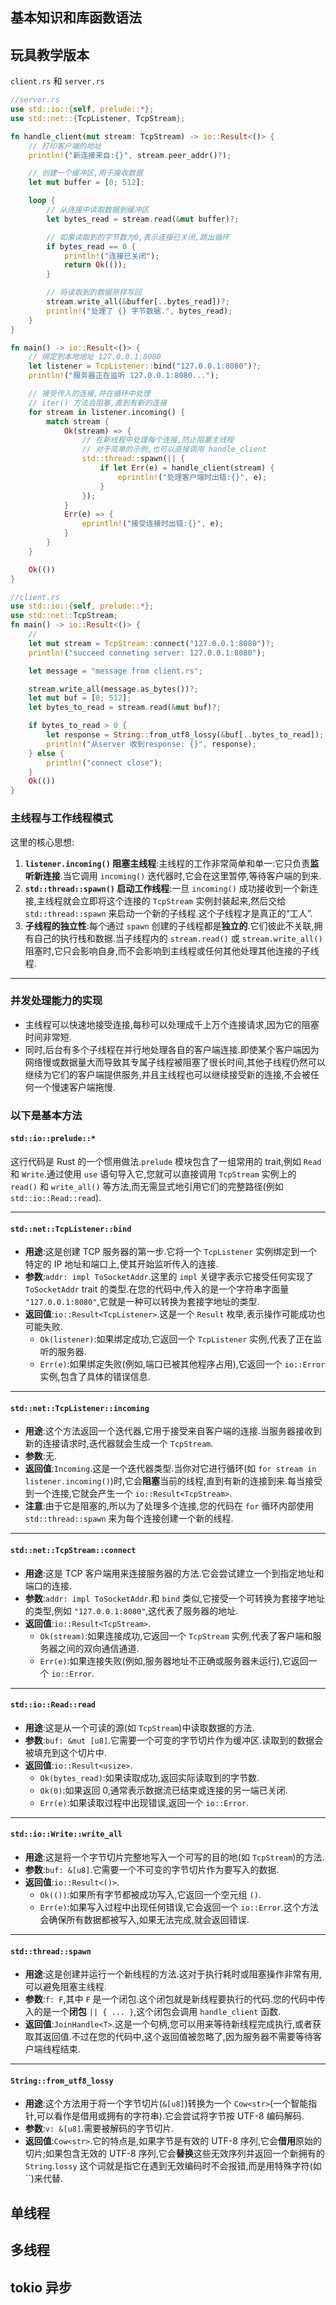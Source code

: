 ## 基本知识和库函数语法

## 玩具教学版本

`client.rs` 和 `server.rs`

```rust
//server.rs
use std::io::{self, prelude::*};
use std::net::{TcpListener, TcpStream};

fn handle_client(mut stream: TcpStream) -> io::Result<()> {
    // 打印客户端的地址
    println!("新连接来自:{}", stream.peer_addr()?);

    // 创建一个缓冲区,用于接收数据
    let mut buffer = [0; 512];

    loop {
        // 从连接中读取数据到缓冲区
        let bytes_read = stream.read(&mut buffer)?;

        // 如果读取到的字节数为0,表示连接已关闭,跳出循环
        if bytes_read == 0 {
            println!("连接已关闭");
            return Ok(());
        }

        // 将读取到的数据原样写回
        stream.write_all(&buffer[..bytes_read])?;
        println!("处理了 {} 字节数据.", bytes_read);
    }
}

fn main() -> io::Result<()> {
    // 绑定到本地地址 127.0.0.1:8080
    let listener = TcpListener::bind("127.0.0.1:8080")?;
    println!("服务器正在监听 127.0.0.1:8080...");

    // 接受传入的连接,并在循环中处理
    // iter() 方法会阻塞,直到有新的连接
    for stream in listener.incoming() {
        match stream {
            Ok(stream) => {
                // 在新线程中处理每个连接,防止阻塞主线程
                // 对于简单的示例,也可以直接调用 handle_client
                std::thread::spawn(|| {
                    if let Err(e) = handle_client(stream) {
                        eprintln!("处理客户端时出错:{}", e);
                    }
                });
            }
            Err(e) => {
                eprintln!("接受连接时出错:{}", e);
            }
        }
    }

    Ok(())
}
```

```rust
//client.rs
use std::io::{self, prelude::*};
use std::net::TcpStream;
fn main() -> io::Result<()> {
    //
    let mut stream = TcpStream::connect("127.0.0.1:8080")?;
    println!("succeed conneting server: 127.0.0.1:8080");

    let message = "message from client.rs";

    stream.write_all(message.as_bytes())?;
    let mut buf = [0; 512];
    let bytes_to_read = stream.read(&mut buf)?;

    if bytes_to_read > 0 {
        let response = String::from_utf8_lossy(&buf[..bytes_to_read]);
        println!("从server 收到response: {}", response);
    } else {
        println!("connect close");
    }
    Ok(())
}
```

### **主线程与工作线程模式**

这里的核心思想:

1. **`listener.incoming()` 阻塞主线程**:主线程的工作非常简单和单一:它只负责**监听新连接**.当它调用 `incoming()` 迭代器时,它会在这里暂停,等待客户端的到来.
2. **`std::thread::spawn()` 启动工作线程**:一旦 `incoming()` 成功接收到一个新连接,主线程就会立即将这个连接的 `TcpStream` 实例封装起来,然后交给 `std::thread::spawn` 来启动一个新的子线程.这个子线程才是真正的“工人”.
3. **子线程的独立性**:每个通过 `spawn` 创建的子线程都是**独立的**.它们彼此不关联,拥有自己的执行栈和数据.当子线程内的 `stream.read()` 或 `stream.write_all()` 阻塞时,它只会影响自身,而不会影响到主线程或任何其他处理其他连接的子线程.

---

### **并发处理能力的实现**

- 主线程可以快速地接受连接,每秒可以处理成千上万个连接请求,因为它的阻塞时间非常短.
- 同时,后台有多个子线程在并行地处理各自的客户端连接.即使某个客户端因为网络慢或数据量大而导致其专属子线程被阻塞了很长时间,其他子线程仍然可以继续为它们的客户端提供服务,并且主线程也可以继续接受新的连接,不会被任何一个慢速客户端拖慢.

### 以下是基本方法

#### `std::io::prelude::*`

这行代码是 Rust 的一个惯用做法.`prelude` 模块包含了一组常用的 trait,例如 `Read` 和 `Write`.通过使用 `use` 语句导入它,您就可以直接调用 `TcpStream` 实例上的 `read()` 和 `write_all()` 等方法,而无需显式地引用它们的完整路径(例如 `std::io::Read::read`).

---

#### `std::net::TcpListener::bind`

- **用途**:这是创建 TCP 服务器的第一步.它将一个 `TcpListener` 实例绑定到一个特定的 IP 地址和端口上,使其开始监听传入的连接.
- **参数**:`addr: impl ToSocketAddr`.这里的 `impl` 关键字表示它接受任何实现了 `ToSocketAddr` trait 的类型.在您的代码中,传入的是一个字符串字面量 `"127.0.0.1:8080"`,它就是一种可以转换为套接字地址的类型.
- **返回值**:`io::Result<TcpListener>`.这是一个 `Result` 枚举,表示操作可能成功也可能失败.
  - `Ok(listener)`:如果绑定成功,它返回一个 `TcpListener` 实例,代表了正在监听的服务器.
  - `Err(e)`:如果绑定失败(例如,端口已被其他程序占用),它返回一个 `io::Error` 实例,包含了具体的错误信息.

---

#### `std::net::TcpListener::incoming`

- **用途**:这个方法返回一个迭代器,它用于接受来自客户端的连接.当服务器接收到新的连接请求时,迭代器就会生成一个 `TcpStream`.
- **参数**:无.
- **返回值**:`Incoming`.这是一个迭代器类型.当你对它进行循环(如 `for stream in listener.incoming()`)时,它会**阻塞**当前的线程,直到有新的连接到来.每当接受到一个连接,它就会产生一个 `io::Result<TcpStream>`.
- **注意**:由于它是阻塞的,所以为了处理多个连接,您的代码在 `for` 循环内部使用 `std::thread::spawn` 来为每个连接创建一个新的线程.

---

#### `std::net::TcpStream::connect`

- **用途**:这是 TCP 客户端用来连接服务器的方法.它会尝试建立一个到指定地址和端口的连接.
- **参数**:`addr: impl ToSocketAddr`.和 `bind` 类似,它接受一个可转换为套接字地址的类型,例如 `"127.0.0.1:8080"`,这代表了服务器的地址.
- **返回值**:`io::Result<TcpStream>`.
  - `Ok(stream)`:如果连接成功,它返回一个 `TcpStream` 实例,代表了客户端和服务器之间的双向通信通道.
  - `Err(e)`:如果连接失败(例如,服务器地址不正确或服务器未运行),它返回一个 `io::Error`.

---

#### `std::io::Read::read`

- **用途**:这是从一个可读的源(如 `TcpStream`)中读取数据的方法.
- **参数**:`buf: &mut [u8]`.它需要一个可变的字节切片作为缓冲区.读取到的数据会被填充到这个切片中.
- **返回值**:`io::Result<usize>`.
  - `Ok(bytes_read)`:如果读取成功,返回实际读取到的字节数.
  - `Ok(0)`:如果返回 0,通常表示数据流已结束或连接的另一端已关闭.
  - `Err(e)`:如果读取过程中出现错误,返回一个 `io::Error`.

---

#### `std::io::Write::write_all`

- **用途**:这是将一个字节切片完整地写入一个可写的目的地(如 `TcpStream`)的方法.
- **参数**:`buf: &[u8]`.它需要一个不可变的字节切片作为要写入的数据.
- **返回值**:`io::Result<()>`.
  - `Ok(())`:如果所有字节都被成功写入,它返回一个空元组 `()`.
  - `Err(e)`:如果写入过程中出现任何错误,它会返回一个 `io::Error`.这个方法会确保所有数据都被写入,如果无法完成,就会返回错误.

---

#### `std::thread::spawn`

- **用途**:这是创建并运行一个新线程的方法.这对于执行耗时或阻塞操作非常有用,可以避免阻塞主线程.
- **参数**:`f: F`,其中 `F` 是一个闭包.这个闭包就是新线程要执行的代码.您的代码中传入的是一个**闭包** `|| { ... }`,这个闭包会调用 `handle_client` 函数.
- **返回值**:`JoinHandle<T>`.这是一个句柄,您可以用来等待新线程完成执行,或者获取其返回值.不过在您的代码中,这个返回值被忽略了,因为服务器不需要等待客户端线程结束.

---

#### `String::from_utf8_lossy`

- **用途**:这个方法用于将一个字节切片(`&[u8]`)转换为一个 `Cow<str>`(一个智能指针,可以看作是借用或拥有的字符串).它会尝试将字节按 UTF-8 编码解码.
- **参数**:`v: &[u8]`.需要被解码的字节切片.
- **返回值**:`Cow<str>`.它的特点是,如果字节是有效的 UTF-8 序列,它会**借用**原始的切片;如果包含无效的 UTF-8 序列,它会**替换**这些无效序列并返回一个新拥有的 `String`.`lossy` 这个词就是指它在遇到无效编码时不会报错,而是用特殊字符(如 ``)来代替.

## 单线程

## 多线程

## tokio **异步**

```

```
